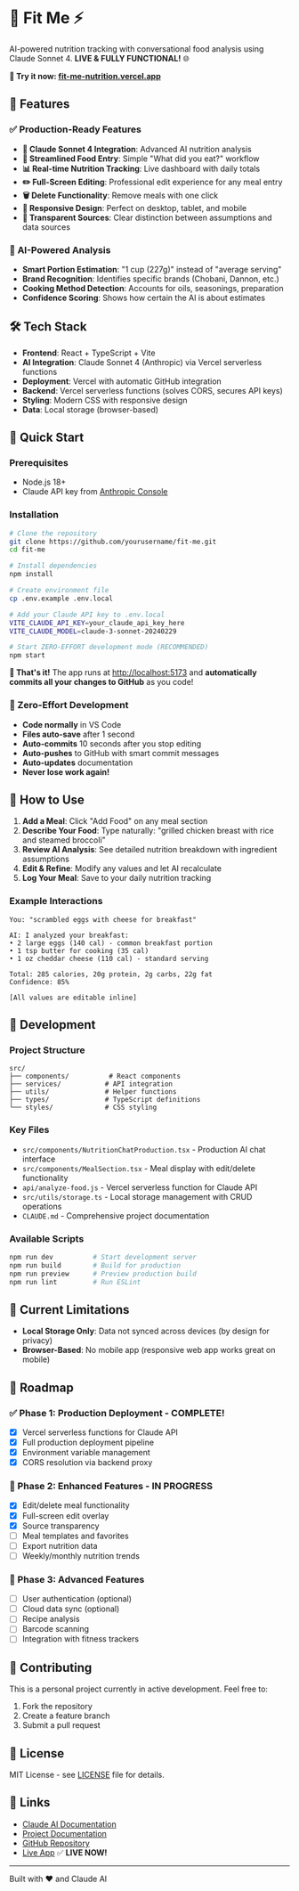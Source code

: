 # 💪 Fit Me ⚡

AI-powered nutrition tracking with conversational food analysis using Claude Sonnet 4. **LIVE & FULLY FUNCTIONAL!** 🌐

**🎉 Try it now: [fit-me-nutrition.vercel.app](https://fit-me-nutrition.vercel.app)**

## 🚀 Features

### ✅ **Production-Ready Features**
- **🤖 Claude Sonnet 4 Integration**: Advanced AI nutrition analysis
- **💬 Streamlined Food Entry**: Simple "What did you eat?" workflow
- **📊 Real-time Nutrition Tracking**: Live dashboard with daily totals
- **✏️ Full-Screen Editing**: Professional edit experience for any meal entry
- **🗑️ Delete Functionality**: Remove meals with one click
- **📱 Responsive Design**: Perfect on desktop, tablet, and mobile
- **🔗 Transparent Sources**: Clear distinction between assumptions and data sources

### 🧠 **AI-Powered Analysis**
- **Smart Portion Estimation**: "1 cup (227g)" instead of "average serving"
- **Brand Recognition**: Identifies specific brands (Chobani, Dannon, etc.)
- **Cooking Method Detection**: Accounts for oils, seasonings, preparation
- **Confidence Scoring**: Shows how certain the AI is about estimates

## 🛠️ Tech Stack

- **Frontend**: React + TypeScript + Vite
- **AI Integration**: Claude Sonnet 4 (Anthropic) via Vercel serverless functions
- **Deployment**: Vercel with automatic GitHub integration
- **Backend**: Vercel serverless functions (solves CORS, secures API keys)
- **Styling**: Modern CSS with responsive design
- **Data**: Local storage (browser-based)

## 🏃 Quick Start

### Prerequisites
- Node.js 18+
- Claude API key from [Anthropic Console](https://console.anthropic.com/)

### Installation

```bash
# Clone the repository
git clone https://github.com/yourusername/fit-me.git
cd fit-me

# Install dependencies
npm install

# Create environment file
cp .env.example .env.local

# Add your Claude API key to .env.local
VITE_CLAUDE_API_KEY=your_claude_api_key_here
VITE_CLAUDE_MODEL=claude-3-sonnet-20240229

# Start ZERO-EFFORT development mode (RECOMMENDED)
npm start
```

**🎉 That's it!** The app runs at [http://localhost:5173](http://localhost:5173) and **automatically commits all your changes to GitHub** as you code!

### 🤖 Zero-Effort Development
- **Code normally** in VS Code
- **Files auto-save** after 1 second
- **Auto-commits** 10 seconds after you stop editing
- **Auto-pushes** to GitHub with smart commit messages
- **Auto-updates** documentation
- **Never lose work again!**

## 🎯 How to Use

1. **Add a Meal**: Click "Add Food" on any meal section
2. **Describe Your Food**: Type naturally: "grilled chicken breast with rice and steamed broccoli"
3. **Review AI Analysis**: See detailed nutrition breakdown with ingredient assumptions
4. **Edit & Refine**: Modify any values and let AI recalculate
5. **Log Your Meal**: Save to your daily nutrition tracking

### Example Interactions

```
You: "scrambled eggs with cheese for breakfast"

AI: I analyzed your breakfast:
• 2 large eggs (140 cal) - common breakfast portion
• 1 tsp butter for cooking (35 cal)
• 1 oz cheddar cheese (110 cal) - standard serving

Total: 285 calories, 20g protein, 2g carbs, 22g fat
Confidence: 85%

[All values are editable inline]
```

## 🔧 Development

### Project Structure
```
src/
├── components/          # React components
├── services/           # API integration
├── utils/              # Helper functions
├── types/              # TypeScript definitions
└── styles/             # CSS styling
```

### Key Files
- `src/components/NutritionChatProduction.tsx` - Production AI chat interface
- `src/components/MealSection.tsx` - Meal display with edit/delete functionality
- `api/analyze-food.js` - Vercel serverless function for Claude API
- `src/utils/storage.ts` - Local storage management with CRUD operations
- `CLAUDE.md` - Comprehensive project documentation

### Available Scripts

```bash
npm run dev          # Start development server
npm run build        # Build for production
npm run preview      # Preview production build
npm run lint         # Run ESLint
```

## 🚧 Current Limitations

- **Local Storage Only**: Data not synced across devices (by design for privacy)
- **Browser-Based**: No mobile app (responsive web app works great on mobile)

## 🎯 Roadmap

### ✅ Phase 1: Production Deployment - COMPLETE!
- [x] Vercel serverless functions for Claude API
- [x] Full production deployment pipeline
- [x] Environment variable management
- [x] CORS resolution via backend proxy

### 🔄 Phase 2: Enhanced Features - IN PROGRESS
- [x] Edit/delete meal functionality
- [x] Full-screen edit overlay
- [x] Source transparency
- [ ] Meal templates and favorites
- [ ] Export nutrition data
- [ ] Weekly/monthly nutrition trends

### 🎯 Phase 3: Advanced Features
- [ ] User authentication (optional)
- [ ] Cloud data sync (optional)
- [ ] Recipe analysis
- [ ] Barcode scanning
- [ ] Integration with fitness trackers

## 🤝 Contributing

This is a personal project currently in active development. Feel free to:

1. Fork the repository
2. Create a feature branch
3. Submit a pull request

## 📄 License

MIT License - see [LICENSE](LICENSE) file for details.

## 🔗 Links

- [Claude AI Documentation](https://docs.anthropic.com/)
- [Project Documentation](CLAUDE.md)
- [GitHub Repository](https://github.com/Limerick25/fit-me)
- [Live App](https://fit-me-nutrition.vercel.app) ✅ **LIVE NOW!**

---

Built with ❤️ and Claude AI
